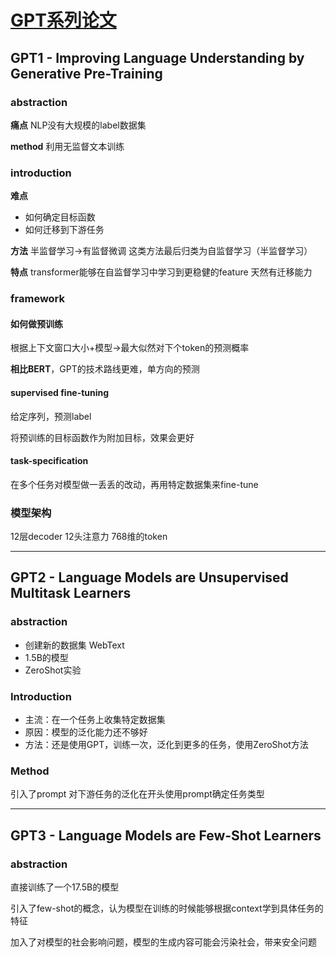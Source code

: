 
# [GPT系列论文](https://www.bilibili.com/video/BV1AF411b7xQ/?vd_source=ad232665e6f7da9a5121565507cf0816)

## GPT1 - Improving Language Understanding by Generative Pre-Training

### abstraction
**痛点**
NLP没有大规模的label数据集

**method**
利用无监督文本训练

### introduction
**难点**
- 如何确定目标函数
- 如何迁移到下游任务

**方法**
半监督学习->有监督微调
这类方法最后归类为自监督学习（半监督学习）

**特点**
transformer能够在自监督学习中学习到更稳健的feature
天然有迁移能力

### framework

#### 如何做预训练
根据上下文窗口大小+模型->最大似然对下个token的预测概率

**相比BERT**，GPT的技术路线更难，单方向的预测

#### supervised fine-tuning
给定序列，预测label

将预训练的目标函数作为附加目标，效果会更好

#### task-specification 
在多个任务对模型做一丢丢的改动，再用特定数据集来fine-tune

### 模型架构
12层decoder
12头注意力
768维的token

---

## GPT2 - Language Models are Unsupervised Multitask Learners

### abstraction
- 创建新的数据集 WebText
- 1.5B的模型
- ZeroShot实验

### Introduction
- 主流：在一个任务上收集特定数据集
- 原因：模型的泛化能力还不够好
- 方法：还是使用GPT，训练一次，泛化到更多的任务，使用ZeroShot方法


### Method
引入了prompt
对下游任务的泛化在开头使用prompt确定任务类型

---

## GPT3 - Language Models are Few-Shot Learners

### abstraction
直接训练了一个17.5B的模型

引入了few-shot的概念，认为模型在训练的时候能够根据context学到具体任务的特征

加入了对模型的社会影响问题，模型的生成内容可能会污染社会，带来安全问题
